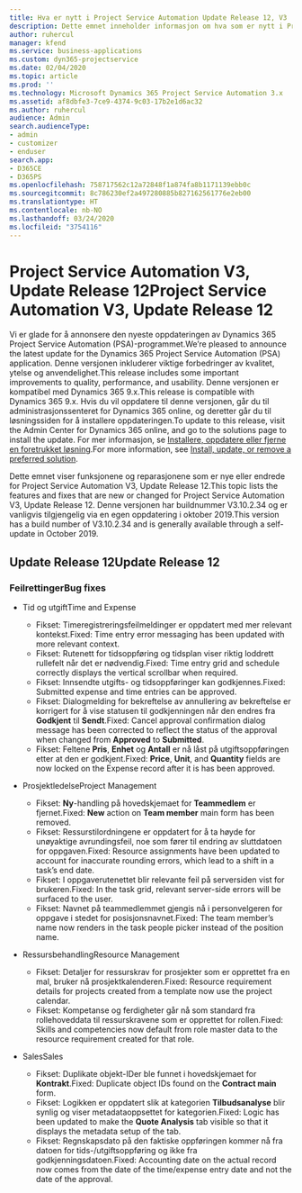 ```yaml
---
title: Hva er nytt i Project Service Automation Update Release 12, V3
description: Dette emnet inneholder informasjon om hva som er nytt i Project Service Automation Update Release 12, V3.
author: ruhercul
manager: kfend
ms.service: business-applications
ms.custom: dyn365-projectservice
ms.date: 02/04/2020
ms.topic: article
ms.prod: ''
ms.technology: Microsoft Dynamics 365 Project Service Automation 3.x
ms.assetid: af8dbfe3-7ce9-4374-9c03-17b2e1d6ac32
ms.author: ruhercul
audience: Admin
search.audienceType:
- admin
- customizer
- enduser
search.app:
- D365CE
- D365PS
ms.openlocfilehash: 758717562c12a72848f1a874fa8b1171139ebb0c
ms.sourcegitcommit: 8c786230ef2a497280885b827162561776e2eb00
ms.translationtype: HT
ms.contentlocale: nb-NO
ms.lasthandoff: 03/24/2020
ms.locfileid: "3754116"
---
```

# <a name="project-service-automation-v3-update-release-12"></a><span data-ttu-id="c7478-103">Project Service Automation V3, Update Release 12</span><span class="sxs-lookup"><span data-stu-id="c7478-103">Project Service Automation V3, Update Release 12</span></span>
<span data-ttu-id="c7478-104">Vi er glade for å annonsere den nyeste oppdateringen av Dynamics 365 Project Service Automation (PSA)-programmet.</span><span class="sxs-lookup"><span data-stu-id="c7478-104">We’re pleased to announce the latest update for the Dynamics 365 Project Service Automation (PSA) application.</span></span> <span data-ttu-id="c7478-105">Denne versjonen inkluderer viktige forbedringer av kvalitet, ytelse og anvendelighet.</span><span class="sxs-lookup"><span data-stu-id="c7478-105">This release includes some important improvements to quality, performance, and usability.</span></span> <span data-ttu-id="c7478-106">Denne versjonen er kompatibel med Dynamics 365 9.x.</span><span class="sxs-lookup"><span data-stu-id="c7478-106">This release is compatible with Dynamics 365 9.x.</span></span> <span data-ttu-id="c7478-107">Hvis du vil oppdatere til denne versjonen, går du til administrasjonssenteret for Dynamics 365 online, og deretter går du til løsningssiden for å installere oppdateringen.</span><span class="sxs-lookup"><span data-stu-id="c7478-107">To update to this release, visit the Admin Center for Dynamics 365 online, and go to the solutions page to install the update.</span></span> <span data-ttu-id="c7478-108">For mer informasjon, se [Installere, oppdatere eller fjerne en foretrukket løsning](https://docs.microsoft.com/power-platform/admin/install-remove-preferred-solution).</span><span class="sxs-lookup"><span data-stu-id="c7478-108">For more information, see [Install, update, or remove a preferred solution](https://docs.microsoft.com/power-platform/admin/install-remove-preferred-solution).</span></span>

<span data-ttu-id="c7478-109">Dette emnet viser funksjonene og reparasjonene som er nye eller endrede for Project Service Automation V3, Update Release 12.</span><span class="sxs-lookup"><span data-stu-id="c7478-109">This topic lists the features and fixes that are new or changed for Project Service Automation V3, Update Release 12.</span></span> <span data-ttu-id="c7478-110">Denne versjonen har buildnummer V3.10.2.34 og er vanligvis tilgjengelig via en egen oppdatering i oktober 2019.</span><span class="sxs-lookup"><span data-stu-id="c7478-110">This version has a build number of V3.10.2.34 and is generally available through a self-update in October 2019.</span></span>

## <a name="update-release-12"></a><span data-ttu-id="c7478-111">Update Release 12</span><span class="sxs-lookup"><span data-stu-id="c7478-111">Update Release 12</span></span>

### <a name="bug-fixes"></a><span data-ttu-id="c7478-112">Feilrettinger</span><span class="sxs-lookup"><span data-stu-id="c7478-112">Bug fixes</span></span>

- <span data-ttu-id="c7478-113">Tid og utgift</span><span class="sxs-lookup"><span data-stu-id="c7478-113">Time and Expense</span></span>

    - <span data-ttu-id="c7478-114">Fikset: Timeregistreringsfeilmeldinger er oppdatert med mer relevant kontekst.</span><span class="sxs-lookup"><span data-stu-id="c7478-114">Fixed: Time entry error messaging has been updated with more relevant context.</span></span>
    - <span data-ttu-id="c7478-115">Fikset: Rutenett for tidsoppføring og tidsplan viser riktig loddrett rullefelt når det er nødvendig.</span><span class="sxs-lookup"><span data-stu-id="c7478-115">Fixed: Time entry grid and schedule correctly displays the vertical scrollbar when required.</span></span>
    - <span data-ttu-id="c7478-116">Fikset: Innsendte utgifts- og tidsoppføringer kan godkjennes.</span><span class="sxs-lookup"><span data-stu-id="c7478-116">Fixed: Submitted expense and time entries can be approved.</span></span>
    - <span data-ttu-id="c7478-117">Fikset: Dialogmelding for bekreftelse av annullering av bekreftelse er korrigert for å vise statusen til godkjenningen når den endres fra **Godkjent** til **Sendt**.</span><span class="sxs-lookup"><span data-stu-id="c7478-117">Fixed: Cancel approval confirmation dialog message has been corrected to reflect the status of the approval when changed from **Approved** to **Submitted**.</span></span>
    - <span data-ttu-id="c7478-118">Fikset: Feltene **Pris**, **Enhet** og **Antall** er nå låst på utgiftsoppføringen etter at den er godkjent.</span><span class="sxs-lookup"><span data-stu-id="c7478-118">Fixed: **Price**, **Unit**, and **Quantity** fields are now locked on the Expense record after it is has been approved.</span></span>

- <span data-ttu-id="c7478-119">Prosjektledelse</span><span class="sxs-lookup"><span data-stu-id="c7478-119">Project Management</span></span>

    - <span data-ttu-id="c7478-120">Fikset: **Ny**-handling på hovedskjemaet for **Teammedlem** er fjernet.</span><span class="sxs-lookup"><span data-stu-id="c7478-120">Fixed: **New** action on **Team member** main form has been removed.</span></span>
    - <span data-ttu-id="c7478-121">Fikset: Ressurstilordningene er oppdatert for å ta høyde for unøyaktige avrundingsfeil, noe som fører til endring av sluttdatoen for oppgaven.</span><span class="sxs-lookup"><span data-stu-id="c7478-121">Fixed: Resource assignments have been updated to account for inaccurate rounding errors, which lead to a shift in a task’s end date.</span></span>
    - <span data-ttu-id="c7478-122">Fikset: I oppgaverutenettet blir relevante feil på serversiden vist for brukeren.</span><span class="sxs-lookup"><span data-stu-id="c7478-122">Fixed: In the task grid, relevant server-side errors will be surfaced to the user.</span></span>
    - <span data-ttu-id="c7478-123">Fikset: Navnet på teammedlemmet gjengis nå i personvelgeren for oppgave i stedet for posisjonsnavnet.</span><span class="sxs-lookup"><span data-stu-id="c7478-123">Fixed: The team member’s name now renders in the task people picker instead of the position name.</span></span>

- <span data-ttu-id="c7478-124">Ressursbehandling</span><span class="sxs-lookup"><span data-stu-id="c7478-124">Resource Management</span></span>

    - <span data-ttu-id="c7478-125">Fikset: Detaljer for ressurskrav for prosjekter som er opprettet fra en mal, bruker nå prosjektkalenderen.</span><span class="sxs-lookup"><span data-stu-id="c7478-125">Fixed: Resource requirement details for projects created from a template now use the project calendar.</span></span>
    - <span data-ttu-id="c7478-126">Fikset: Kompetanse og ferdigheter går nå som standard fra rollehoveddata til ressurskravene som er opprettet for rollen.</span><span class="sxs-lookup"><span data-stu-id="c7478-126">Fixed: Skills and competencies now default from role master data to the resource requirement created for that role.</span></span>

- <span data-ttu-id="c7478-127">Sales</span><span class="sxs-lookup"><span data-stu-id="c7478-127">Sales</span></span>

    - <span data-ttu-id="c7478-128">Fikset: Duplikate objekt-IDer ble funnet i hovedskjemaet for **Kontrakt**.</span><span class="sxs-lookup"><span data-stu-id="c7478-128">Fixed: Duplicate object IDs found on the **Contract main** form.</span></span>
    - <span data-ttu-id="c7478-129">Fikset: Logikken er oppdatert slik at kategorien **Tilbudsanalyse** blir synlig og viser metadataoppsettet for kategorien.</span><span class="sxs-lookup"><span data-stu-id="c7478-129">Fixed: Logic has been updated to make the **Quote Analysis** tab visible so that it displays the metadata setup of the tab.</span></span>
    - <span data-ttu-id="c7478-130">Fikset: Regnskapsdato på den faktiske oppføringen kommer nå fra datoen for tids-/utgiftsoppføring og ikke fra godkjenningsdatoen.</span><span class="sxs-lookup"><span data-stu-id="c7478-130">Fixed: Accounting date on the actual record now comes from the date of the time/expense entry date and not the date of the approval.</span></span>
